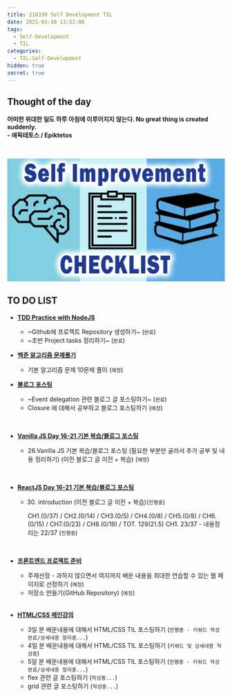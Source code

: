 ```yaml
---
title: 210330 Self Development TIL
date: 2021-03-30 13:52:00
tags:
  - Self-Development
  - TIL
categories:
  - TIL:Self-Development
hidden: true
secret: true
---
```


## **Thought of the day**

**어떠한 위대한 일도 하루 아침에 이루어지지 않는다. No great thing is created suddenly.**<br/> **- 에픽테토스 / Epiktetos**

<br/>

![](/images/post_images/self-development-img.jpeg)

## **TO DO LIST**

- <ins>**TDD Practice with NodeJS**</ins>

  - ~Github에 프로젝트 Repository 생성하기~ (`완료`)
  - ~초반 Project tasks 정리하기~ (`완료`)

- <ins>**백준 알고리즘 문제풀기**</ins>

  - 기본 알고리즘 문제 10문제 풀이 (`예정`)

- <ins>**블로그 포스팅**</ins>
  - ~Event delegation 관련 블로그 글 포스팅하기~ (`완료`)
  - Closure 에 대해서 공부하고 블로그 포스팅하기 (`예정`)
    <br/>

<!-- more -->
<br/>

- <ins>**Vanilla JS Day 16-21 기본 복습/블로그 포스팅**</ins>

  - 26.Vanilla JS 기본 복습/블로그 포스팅 (필요한 부분만 골라서 추가 공부 및 내용 정리하기) (이전 블로그 글 이전 + 복습) (`예정`)

<br/>

- <ins>**ReactJS Day 16-21 기본 복습/블로그 포스팅**</ins>

  - 30. introduction (이전 블로그 글 이전 + 복습)(`진행중`)

    CH1.(0/37) / CH2.(0/14) / CH3.(0/5) / CH4.(0/8) /
    CH5.(0/8) / CH6.(0/15) / CH7.(0/23) / CH8.(0/19) /
    TOT. 129(21.5)
    CH1. 23/37 - 내용정리는 22/37 (`진행중`)

<br/>

- <ins>**프론트엔드 프로젝트 준비**</ins>

  - 주제선정 - 과하지 않으면서 여지까지 배운 내용을 최대한 연습할 수 있는 웹 페이지로 선정하기 (`예정`)
  - 저장소 만들기(GitHub Repository) (`예정`)

  <br/>

- <ins>**HTML/CSS 메인강의**</ins>

  - 3일 분 배운내용에 대해서 HTML/CSS TIL 포스팅하기 (`진행중 - 키워드 작성 완료/상세내용 정리중...`)
  - 4일 분 배운내용에 대해서 HTML/CSS TIL 포스팅하기 (`키워드 및 상세내용 작성중`)
  - 5일 분 배운내용에 대해서 HTML/CSS TIL 포스팅하기 (`진행중 - 키워드 작성 완료/상세내용 정리중...`)
  - flex 관련 글 포스팅하기 (`작성중...`)
  - grid 관련 글 포스팅하기 (`작성중...`)

  <br/>
